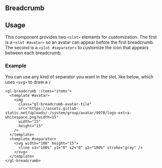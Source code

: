 ## Breadcrumb

<!-- STORY -->
## Usage

This component provides two `<slot>` elements for customization. The first is a `<slot #avatar>` so an avatar can appear before the first breadcrumb. The second is a `<slot #separator>` to
customize the icon that appears between each
breadcrumb.

### Example

You can use any kind of separator you want in the slot, like below, which uses `<svg>`
to draw a `/`

```vue
<gl-breadcrumb :items="items">
  <template #avatar>
    <img
      class="gl-breadcrumb-avatar-tile"
      src="https://assets.gitlab-static.net/uploads/-/system/group/avatar/9970/logo-extra-whitespace.png?width=15"
      width="15"
      height="15"
    />
  </template>
  <template #separator>
    <svg width="100" height="15">
      <line x1="100%" y1="0" x2="0" y2="100%" stroke="gray" />
    </svg>
  </template>
</gl-breadcrumb>
```

